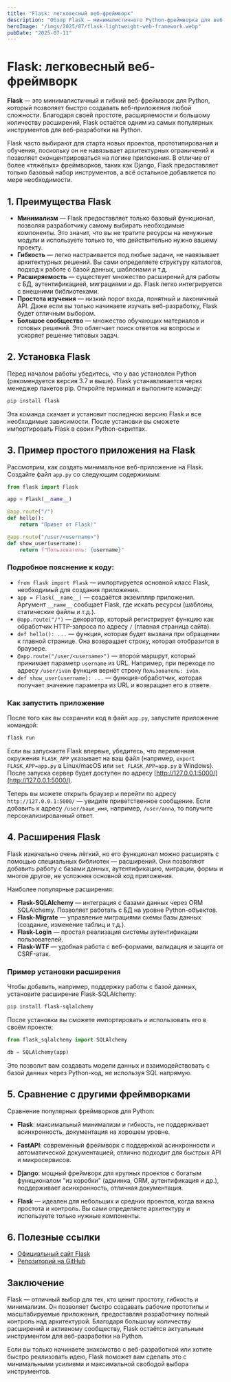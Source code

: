 ```yaml
---
title: "Flask: легковесный веб-фреймворк"
description: "Обзор Flask — минималистичного Python-фреймворка для веб-разработки. Преимущества, примеры кода, сравнение с FastAPI и Django."
heroImage: "/imgs/2025/07/flask-lightweight-web-framework.webp"
pubDate: "2025-07-11"
---
```


# Flask: легковесный веб-фреймворк

**Flask** — это минималистичный и гибкий веб-фреймворк для Python, который позволяет быстро создавать веб-приложения любой сложности. Благодаря своей простоте, расширяемости и большому количеству расширений, Flask остаётся одним из самых популярных инструментов для веб-разработки на Python.

Flask часто выбирают для старта новых проектов, прототипирования и обучения, поскольку он не навязывает архитектурных ограничений и позволяет сконцентрироваться на логике приложения. В отличие от более «тяжёлых» фреймворков, таких как Django, Flask предоставляет только базовый набор инструментов, а всё остальное добавляется по мере необходимости.

## 1. Преимущества Flask

- **Минимализм** — Flask предоставляет только базовый функционал, позволяя разработчику самому выбирать необходимые компоненты. Это значит, что вы не тратите ресурсы на ненужные модули и используете только то, что действительно нужно вашему проекту.
- **Гибкость** — легко настраивается под любые задачи, не навязывает архитектурных решений. Вы сами определяете структуру каталогов, подход к работе с базой данных, шаблонами и т.д.
- **Расширяемость** — существует множество расширений для работы с БД, аутентификацией, миграциями и др. Flask легко интегрируется с внешними библиотеками.
- **Простота изучения** — низкий порог входа, понятный и лаконичный API. Даже если вы только начинаете изучать веб-разработку, Flask будет отличным выбором.
- **Большое сообщество** — множество обучающих материалов и готовых решений. Это облегчает поиск ответов на вопросы и ускоряет решение типовых задач.

## 2. Установка Flask

Перед началом работы убедитесь, что у вас установлен Python (рекомендуется версия 3.7 и выше). Flask устанавливается через менеджер пакетов pip. Откройте терминал и выполните команду:

```bash
pip install flask
```

Эта команда скачает и установит последнюю версию Flask и все необходимые зависимости. После установки вы сможете импортировать Flask в своих Python-скриптах.

## 3. Пример простого приложения на Flask

Рассмотрим, как создать минимальное веб-приложение на Flask. Создайте файл `app.py` со следующим содержимым:

```python
from flask import Flask

app = Flask(__name__)

@app.route("/")
def hello():
    return "Привет от Flask!"

@app.route("/user/<username>")
def show_user(username):
    return f"Пользователь: {username}"
```

### Подробное пояснение к коду:
- `from flask import Flask` — импортируется основной класс Flask, необходимый для создания приложения.
- `app = Flask(__name__)` — создаётся экземпляр приложения. Аргумент `__name__` сообщает Flask, где искать ресурсы (шаблоны, статические файлы и т.д.).
- `@app.route("/")` — декоратор, который регистрирует функцию как обработчик HTTP-запроса по адресу `/` (главная страница сайта).
- `def hello(): ...` — функция, которая будет вызвана при обращении к главной странице. Она возвращает строку, которая отобразится в браузере.
- `@app.route("/user/<username>")` — второй маршрут, который принимает параметр `username` из URL. Например, при переходе по адресу `/user/ivan` функция вернёт строку `Пользователь: ivan`.
- `def show_user(username): ...` — функция-обработчик, которая получает значение параметра из URL и возвращает его в ответе.

### Как запустить приложение

После того как вы сохранили код в файл `app.py`, запустите приложение командой:

```bash
flask run
```

Если вы запускаете Flask впервые, убедитесь, что переменная окружения `FLASK_APP` указывает на ваш файл (например, `export FLASK_APP=app.py` в Linux/macOS или `set FLASK_APP=app.py` в Windows). После запуска сервер будет доступен по адресу [http://127.0.0.1:5000/](http://127.0.0.1:5000/).

Теперь вы можете открыть браузер и перейти по адресу `http://127.0.0.1:5000/` — увидите приветственное сообщение. Если добавить к адресу `/user/ваше_имя`, например, `/user/anna`, то получите персонализированный ответ.

## 4. Расширения Flask

Flask изначально очень лёгкий, но его функционал можно расширять с помощью специальных библиотек — расширений. Они позволяют добавить работу с базами данных, аутентификацию, миграции, формы и многое другое, не усложняя основной код приложения.

Наиболее популярные расширения:
- **Flask-SQLAlchemy** — интеграция с базами данных через ORM SQLAlchemy. Позволяет работать с БД на уровне Python-объектов.
- **Flask-Migrate** — управление миграциями схемы базы данных (создание, изменение таблиц и т.д.).
- **Flask-Login** — простая реализация системы аутентификации пользователей.
- **Flask-WTF** — удобная работа с веб-формами, валидация и защита от CSRF-атак.

### Пример установки расширения

Чтобы добавить, например, поддержку работы с базой данных, установите расширение Flask-SQLAlchemy:

```bash
pip install flask-sqlalchemy
```

После установки вы сможете импортировать и использовать его в своём проекте:

```python
from flask_sqlalchemy import SQLAlchemy

db = SQLAlchemy(app)
```

Это позволит вам создавать модели данных и взаимодействовать с базой данных через Python-код, не используя SQL напрямую.

## 5. Сравнение с другими фреймворками

Сравнение популярных фреймворков для Python:

- **Flask**: максимальный минимализм и гибкость, не поддерживает асинхронность, документация на хорошем уровне.
- **FastAPI**: современный фреймворк с поддержкой асинхронности и автоматической документацией, отлично подходит для быстрых API и микросервисов.
- **Django**: мощный фреймворк для крупных проектов с богатым функционалом "из коробки" (админка, ORM, аутентификация и др.), поддерживает асинхронность, отличная документация.

- **Flask** — идеален для небольших и средних проектов, когда важна простота и контроль. Вы сами определяете архитектуру и используете только нужные компоненты.

## 6. Полезные ссылки

- [Официальный сайт Flask](https://flask.palletsprojects.com/)
- [Репозиторий на GitHub](https://github.com/pallets/flask)

## Заключение

Flask — отличный выбор для тех, кто ценит простоту, гибкость и минимализм. Он позволяет быстро создавать рабочие прототипы и масштабируемые приложения, предоставляя разработчику полный контроль над архитектурой. Благодаря большому количеству расширений и активному сообществу, Flask остаётся актуальным инструментом для веб-разработки на Python.

Если вы только начинаете знакомство с веб-разработкой или хотите быстро реализовать идею, Flask поможет вам сделать это с минимальными усилиями и максимальной свободой выбора инструментов. 
